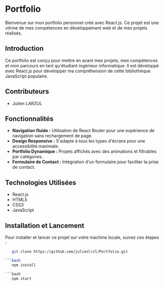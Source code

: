 # Portfolio

Bienvenue sur mon portfolio personnel créé avec React.js. Ce projet est une vitrine de mes compétences en développement web et de mes projets réalisés.

## Introduction

Ce portfolio est conçu pour mettre en avant mes projets, mes compétences et mon parcours en tant qu'étudiant ingénieur informatique. Il est développé avec React.js pour développer ma compréhension
de cette bibliothèque JavaScript populaire.

## Contributeurs

- Julien LARZUL

## Fonctionnalités

- **Navigation fluide :** Utilisation de React Router pour une expérience de navigation sans rechargement de page.
- **Design Responsive :** S'adapte à tous les types d'écrans pour une accessibilité maximale.
- **Portfolio Dynamique :** Projets affichés avec des animations et filtrables par catégories.
- **Formulaire de Contact :** Intégration d'un formulaire pour faciliter la prise de contact.

## Technologies Utilisées

- React.js
- HTML5
- CSS3
- JavaScript

## Installation et Lancement

Pour installer et lancer ce projet sur votre machine locale, suivez ces étapes :

```bash
   git clone https://github.com/julienlrzl/Portfolio.git

```bash
   npm install

```bash
   npm start


